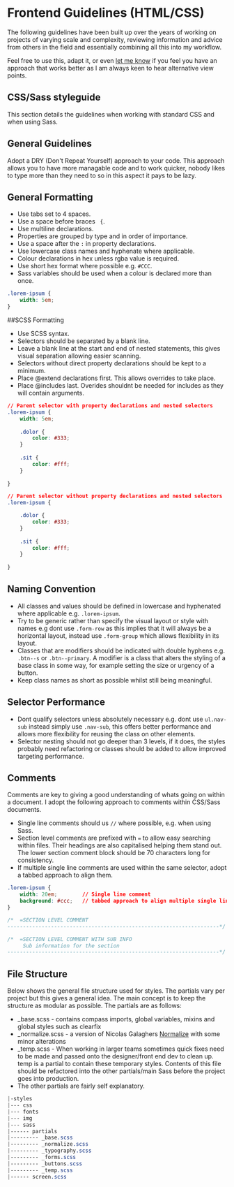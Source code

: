 Frontend Guidelines (HTML/CSS)
==============

The following guidelines have been built up over the years of working on projects of varying scale and complexity, reviewing information and advice from others in the field and essentially combining all this into my workflow.

Feel free to use this, adapt it, or even <a href="mailto:me@lyndendesigns.com">let me know</a> if you feel you have an approach that works better as I am always keen to hear alternative view points.

CSS/Sass styleguide
--------------------
This section details the guidelines when working with standard CSS and when using Sass.

## General Guidelines
Adopt a DRY (Don't Repeat Yourself) approach to your code. This approach allows you to have more managable code and to work quicker, nobody likes to type more than they need to so in this aspect it pays to be lazy.

## General Formatting

- Use tabs set to 4 spaces.
- Use a space before braces ` {`.
- Use multiline declarations.
- Properties are grouped by type and in order of importance.
- Use a space after the `:` in property declarations.
- Use lowercase class names and hyphenate where applicable.
- Colour declarations in hex unless rgba value is required.
- Use short hex format where possible e.g. `#CCC`.
- Sass variables should be used when a colour is declared more than once.

``` css
.lorem-ipsum {
	width: 5em;
}
```
##SCSS Formatting
- Use SCSS syntax.
- Selectors should be separated by a blank line.
- Leave a blank line at the start and end of nested statements, this gives visual separation allowing easier scanning.
- Selectors without direct property declarations should be kept to a minimum.
- Place @extend declarations first. This allows overrides to take place.
- Place @includes last. Overides shouldnt be needed for includes as they will contain arguments.

``` css
// Parent selector with property declarations and nested selectors
.lorem-ipsum {
    width: 5em;
    
    .dolor {
        color: #333;
    }
    
    .sit {
        color: #fff;
    }
    
}

// Parent selector without property declarations and nested selectors
.lorem-ipsum {

    .dolor {
        color: #333;
    }
    
    .sit {
        color: #fff;
    }
    
}
```

## Naming Convention
- All classes and values should be defined in lowercase and hyphenated where applicable e.g. `.lorem-ipsum`. 
- Try to be generic rather than specify the visual layout or style with names e.g dont use `.form-row` as this implies that it will always be a horizontal layout, instead use `.form-group` which allows flexibility in its layout.
- Classes that are modifiers should be indicated with double hyphens e.g. `.btn--s` or `.btn--primary`. A modifier is a class that alters the styling of a base class in some way, for example setting the size or urgency of a button.
- Keep class names as short as possible whilst still being meaningful.

## Selector Performance
- Dont qualify selectors unless absolutely necessary e.g. dont use `ul.nav-sub` instead simply use `.nav-sub`, this offers better performance and allows more flexibility for reusing the class on other elements.
- Selector nesting should not go deeper than 3 levels, if it does, the styles probably need refactoring or classes should be added to allow improved targeting performance.

## Comments
Comments are key to giving a good understanding of whats going on within a document. I adopt the following approach to comments within CSS/Sass documents.

- Single line comments should us `//` where possible, e.g. when using Sass.
- Section level comments are prefixed with `=` to allow easy searching within files. Their headings are also capitalised helping them stand out. The lower section comment block should be 70 characters long for consistency.
- If multiple single line comments are used within the same selector, adopt a tabbed approach to align them.

``` css
.lorem-ipsum {
	width: 20em;		// Single line comment
	background: #ccc;	// tabbed approach to align multiple single line comments
}

/*	=SECTION LEVEL COMMENT
--------------------------------------------------------------------*/

/*	=SECTION LEVEL COMMENT WITH SUB INFO
	 Sub information for the section	
--------------------------------------------------------------------*/
```

## File Structure
Below shows the general file structure used for styles. The partials vary per project but this gives a general idea. The main concept is to keep the structure as modular as possible. The partials are as follows:
- _base.scss - contains compass imports, global variables, mixins and global styles such as clearfix
- _normalize.scss - a version of Nicolas Galaghers <a href="https://github.com/necolas/normalize.css">Normalize</a> with some minor alterations
- _temp.scss - When working in larger teams sometimes quick fixes need to be made and passed onto the designer/front end dev to clean up. temp is a partial to contain these temporary styles. Contents of this file should be refactored into the other partials/main Sass before the project goes into production.
- The other partials are fairly self explanatory.

``` css
|-styles
|--- css
|--- fonts
|--- img
|--- sass
|------ partials
|--------- _base.scss
|--------- _normalize.scss
|--------- _typography.scss
|--------- _forms.scss
|--------- _buttons.scss
|--------- _temp.scss
|------ screen.scss
```

